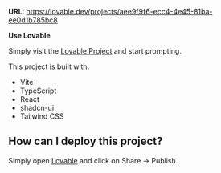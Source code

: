 
**URL**: https://lovable.dev/projects/aee9f9f6-ecc4-4e45-81ba-ee0d1b785bc8

**Use Lovable**

Simply visit the [Lovable Project](https://lovable.dev/projects/aee9f9f6-ecc4-4e45-81ba-ee0d1b785bc8) and start prompting.


This project is built with:

- Vite
- TypeScript
- React
- shadcn-ui
- Tailwind CSS

## How can I deploy this project?

Simply open [Lovable](https://lovable.dev/projects/aee9f9f6-ecc4-4e45-81ba-ee0d1b785bc8) and click on Share -> Publish.

